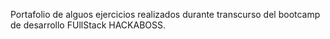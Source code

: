 Portafolio de alguos ejercicios realizados durante transcurso del bootcamp de desarrollo FUllStack HACKABOSS.
